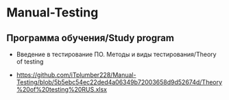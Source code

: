 # Manual-Testing
## Программа обучения/Study program
* Введение в тестирование ПО. Методы и виды тестирования/Theory of testing
- https://github.com/iTplumber228/Manual-Testing/blob/5b5ebc54ec22ded4a06349b72003658d9d52674d/Theory%20of%20testing%20RUS.xlsx
